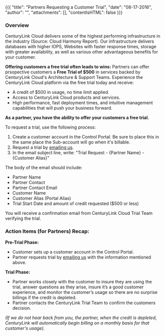 {{{
  "title": "Partners Requesting a Customer Trial",
  "date": "08-17-2016",
  "author": "",
  "attachments": [],
  "contentIsHTML": false
}}}

### Overview
CenturyLink Cloud delivers some of the highest performing infrastructure in the industry (Source: Cloud Harmony Report). Our infrastructure delivers databases with higher IOPS, Websites with faster response times, storage with greater availability, as well as various other advantageous benefits for your customer.

**Offering customers a free trial often leads to wins:**
Partners can offer prsopective customers a **Free Trial of $500** in services backed by CenturyLink Cloud's Architecture & Support Teams. Experience the CenturyLink Cloud platform via the free trial today and receive:
* A credit of $500 in usage, no time limit applied.
* Access to CenturyLink Cloud products and services.
* High performance, fast deployment times, and intuitive management capabilities that will push your business forward.

**As a partner, you have the ability to offer your customers a free trial.**

To request a trial, use the following process:
1. Create a customer account in the Control Portal. Be sure to place this in the same place the Sub-account will go when it's billable.
2. Request a trial by [emailing us](mailto:cloudpartnerhelp@centurylink.com).
3. In the email subject line, write: "Trial Request - {Partner Name} - {Customer Alias}"

The body of the email should include:
* Partner Name
* Partner Contact
* Partner Contact Email
* Customer Name
* Customer Alias (Portal Alias)
* Trial Start Date and amount of credit requested ($500 or less)

You will receive a confirmation email from CenturyLink Cloud Trial Team verifying the trial.

### Action Items (for Partners) Recap:

**Pre-Trial Phase:**
* Customer sets up a customer account in the Control Portal.
* Partner requests trial by [emailing us](mailto:cloudpartnerhelp@centurylink.com) with the information mentioned above.

**Trial Phase:**
* Partner works closely with the customer to insure they are using the trial, answer questions as they arise, insure it’s a good customer experience, and monitor the customer’s usage so there are no surprise billings if the credit is depleted.
* Partner contacts the CenturyLink Trial Team to confirm the customers decision.

*(If we do not hear back from you, the partner, when the credit is depleted, CenturyLink will automatically begin billing on a monthly basis for that customer's usage).*
